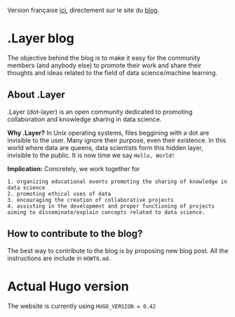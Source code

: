 Version française [ici](https://www.dotlayer.org/about/), directement sur le site du [blog](https://www.dotlayer.org/).

# .Layer blog

The objective behind the blog is to make it easy for the community members (and anybody else) to promote their work and share their thoughts and ideas related to the field of data science/machine learning.

## About .Layer
.Layer (dot-layer) is an open community dedicated to promoting collaboration and knowledge sharing in data science.

**Why .Layer?** In Unix operating systems, files beggining with a dot are invisible to the user. Many ignore their purpose, even their existence. In this world where data are queens, data scientists form this hidden layer, invisible to the public. It is now time we say `Hello, World!`

**Implication:** Concretely, we work together for


    1. organizing educational events promoting the sharing of knowledge in data science
    2. promoting ethical uses of data
    3. encouraging the creation of collaborative projects
    4. assisting in the development and proper functioning of projects aiming to disseminate/explain concepts related to data science.

## How to contribute to the blog?
The best way to contribute to the blog is by proposing new blog post. All the instructions are include in `HOWTO.md`. 

# Actual Hugo version

The website is currently using `HUGO_VERSION = 0.42`

